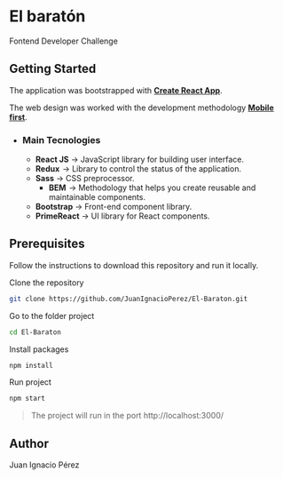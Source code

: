 
# El baratón

Fontend Developer Challenge 

## Getting Started
The application was bootstrapped with [**Create React App**](https://github.com/facebookincubator/create-react-app).

The web design was worked with the development methodology [**Mobile first**](https://medium.com/@Vincentxia77/what-is-mobile-first-design-why-its-important-how-to-make-it-7d3cf2e29d00).

 * ### Main Tecnologies
	 * **React JS**  -> JavaScript library for building user interface. 
	 * **Redux**  -> Library to control the status of the application.
	 *  **Sass** -> CSS preprocessor.
		 * **BEM**  -> Methodology that helps you create reusable and maintainable components.
	* **Bootstrap** -> Front-end component library.
	* **PrimeReact** -> UI library for React components.


## Prerequisites
Follow the instructions to download this repository and run it locally.

Clone the repository
```bash
git clone https://github.com/JuanIgnacioPerez/El-Baraton.git
```
Go to the folder project
```bash
cd El-Baraton
```
Install packages
```bash
npm install
```
Run project
```bash
npm start
```

> The project will run in the port  http://localhost:3000/


## Author
Juan Ignacio Pérez
